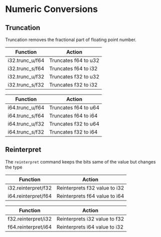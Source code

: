 # Numeric Conversions

## Truncation

Truncation removes the fractional part of floating point number.

| Function        | Action               |
| --------------- | -------------------- |
| i32.trunc_u/f64 | Truncates f64 to u32 |
| i32.trunc_s/f64 | Truncates f64 to i32 |
| i32.trunc_u/f32 | Truncates f32 to u32 |
| i32.trunc_s/f32 | Truncates f32 to i32 |

| Function        | Action               |
| --------------- | -------------------- |
| i64.trunc_u/f64 | Truncates f64 to u64 |
| i64.trunc_s/f64 | Truncates f64 to i64 |
| i64.trunc_u/f32 | Truncates f32 to u64 |
| i64.trunc_s/f32 | Truncates f32 to i64 |

## Reinterpret

The `reinterpret` command keeps the bits same of the value but changes the type

| Function            | Action                        |
| ------------------- | ----------------------------- |
| i32.reinterpret/f32 | Reinterprets f32 value to i32 |
| i64.reinterpret/f64 | Reinterprets f64 value to i64 |

| Function            | Action                        |
| ------------------- | ----------------------------- |
| f32.reinterpret/i32 | Reinterprets i32 value to f32 |
| f64.reinterpret/i64 | Reinterprets i64 value to i32 |
